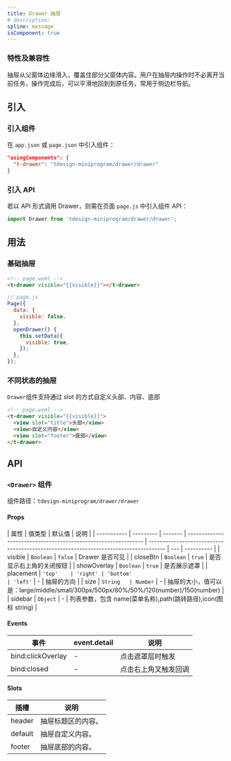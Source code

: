 ```yaml
---
title: Drawer 抽屉
# description:
spline: message
isComponent: true
---
```


### 特性及兼容性

抽屉从父窗体边缘滑入，覆盖住部分父窗体内容。用户在抽屉内操作时不必离开当前任务，操作完成后，可以平滑地回到到原任务，常用于侧边栏导航。

## 引入

### 引入组件

在 `app.json` 或 `page.json` 中引入组件：

```json
"usingComponents": {
  "t-drawer": "tdesign-miniprogram/drawer/drawer"
}
```

### 引入 API

若以 API 形式调用 Drawer，则需在页面 `page.js` 中引入组件 API：

```js
import Drawer from 'tdesign-miniprogram/drawer/drawer';
```

## 用法

### 基础抽屉

```html
<!-- page.wxml -->
<t-drawer visible="{{visible}}"></t-drawer>
```

```js
// page.js
Page({
  data: {
    visible: false,
  },
  openDrawer() {
    this.setData({
      visible: true,
    });
  },
});
```

### 不同状态的抽屉

`Drawer`组件支持通过 slot 的方式自定义头部、内容、底部

```html
<!-- page.wxml -->
<t-drawer visible="{{visible}}">
  <view slot="title">头部</view>
  <view>自定义内容</view>
  <view slot="footer">底部</view>
</t-drawer>
```

## API

### `<Drawer>` 组件

组件路径：`tdesign-miniprogram/drawer/drawer`

#### Props

| 属性        | 值类型    | 默认值  | 说明                                                           |
| ----------- | --------- | ------- | -------------------------------------------------------------- | ------------------------------------------------------------------------------------ | --- | ---------- |
| visible     | `Boolean` | `false` | Drawer 是否可见                                                |
| closeBtn    | `Boolean` | `true`  | 是否显示右上角的关闭按钮                                       |
| showOverlay | `Boolean` | `true`  | 是否展示遮罩                                                   |
| placement   | `'top'    | 'right' | 'bottom'                                                       | 'left'`                                                                              | -   | 抽屉的方向 |
| size        | `String   | Number` | -                                                              | 抽屉的大小，值可以是：large/middle/small/300px/500px/80%/50%/120(number)/150(number) |
| sidebar     | `Object`  | -       | 列表参数，包含 name(菜单名称),path(跳转路径),icon(图标 string) |

#### Events

| 事件              | event.detail | 说明                 |
| ----------------- | ------------ | -------------------- |
| bind:clickOverlay | -            | 点击遮罩层时触发     |
| bind:closed       | -            | 点击右上角叉触发回调 |

#### Slots

| 插槽    | 说明               |
| ------- | ------------------ |
| header  | 抽屉标题区的内容。 |
| default | 抽屉自定义内容。   |
| footer  | 抽屉底部的内容。   |
